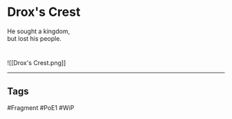 # Drox's Crest
He sought a kingdom,  
but lost his people.

#
![[Drox's Crest.png]]

---
## Tags
#Fragment
#PoE1 
#WiP 